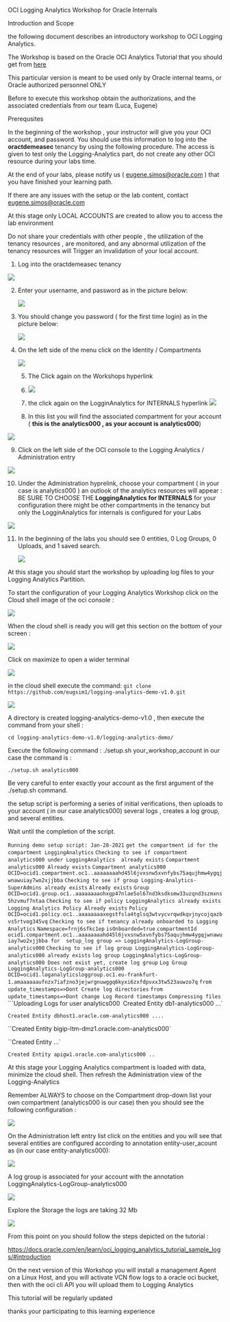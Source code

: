 OCI Logging Analytics Workshop for Oracle Internals



Introduction and Scope

the following document describes an introductory workshop to OCI Logging Analytics.

The Workshop is based on the Oracle OCI Analytics Tutorial that you should get from [here](https://docs-uat.us.oracle.com/en/learn/oci_logging_analytics_tutorial_sample_logs/#introduction) 

This particular version is meant to be used only by Oracle internal teams, or Oracle authorized personnel ONLY

Before to execute this workshop obtain the authorizations, and the associated credentials from our team (Luca, Eugene)

Prerequsites

In the beginning of the workshop , your instructor will give you your OCI account, and password.
You should use this information to log into the **oractdemeasec** tenancy  by using the following procedure.
The access is given to test only the Logging-Analytics part, do not create any other OCI resource during your labs time.

At the end of your labs, please notify us ( eugene.simos@oracle.com ) that you have finished your learning path.

If there are any issues with the setup or the lab content, contact eugene.simos@oracle.com



At this stage only LOCAL ACCOUNTS are created to allow you to access the lab environment 

Do not share your credentials with other people , the utilization of the tenancy resources , are monitored, and any abnormal utilization of the tenancy resources will Trigger an invalidation of your local account.



1. Log into the oractdemeasec tenancy

![](images/oci_loggin1.jpg)

2. Enter your username, and password as in the picture below:

   ![](images/oci_loggin2.jpg)

   

3. You should change you password ( for the first time login) as in the picture below:

   ![](images/oci_loggin3.jpg)

4. On the left side of the menu click on the Identity / Compartments
   

   ![](images/oci_loggin4.jpg)

   5. The Click again on the Workshops hyperlink
   6. ![](images/oci_loggin5.jpg)
   7.  the click again on the LogginAnalytics for INTERNALS  hyperlink
      ![](images/log_an_internals.jpg)
   
   
   
   8. In this list you will find the associated compartment for your account ( **this is the analytics000 , as your account is analytics000**)


![](images/oci_loggin7.jpg)

9. Click on the left side of the OCI console to the Logging Analytics  / Administration entry 

![](images/oci_loggin8.jpg)



10.  Under the Administration hyprelink, choose your compartment ( in your case is analytics000 )  an outlook of the analytics resources will appear :
     BE SURE TO CHOOSE THE **LoggingAnalytics for INTERNALS**  for your configuration there might be other compartments in the tenancy but only the LogginAnalytics for internals is configured for your Labs 

![](images/oci_loggin9.jpg)

11. In the beginning of the labs you should see 0 entities, 0 Log Groups, 0 Uploads, and 1 saved search.

     ![](images/oci_loggin10.jpg)


At this stage you should start the workshop by uploading log files to your Logging Analytics Partition.

To start the configuration of your Logging  Analytics Workshop click on the Cloud shell image of the oci console :

 

![](images/oci_loggin11.jpg)



When the cloud shell is ready you will get this section on the bottom of your screen :


![](images/oci_loggin12.jpg)




Click on maximize to open a wider terminal


![](images/oci_loggin13.jpg)


in the cloud shell execute the command:
`git clone https://github.com/eugsim1/logging-analytics-demo-v1.0.git`

![](images/oci_loggin14.jpg)


A directory is created logging-analytics-demo-v1.0 , then execute the command from your shell :

`cd logging-analytics-demo-v1.0/logging-analytics-demo/`

Execute the following command : ./setup.sh your_workshop_account in our case the command is :

`./setup.sh analytics000`

Be very careful to enter exactly your account as the first argument of the ./setup.sh command.

the setup script is performing a series of initial verifications, then uploads to your account ( in our case analytics000) several logs , creates a log group, and several entities.

Wait until the completion of the script.

`Running demo setup script: Jan-28-2021`
`get the compartment id for the compartment LoggingAnalytics`
`Checking to see if compartment analytics000 under LoggingAnalytics  already exists`
`Compartment  analytics000 Already exists`
`Compartment analytics000 OCID=ocid1.compartment.oc1..aaaaaaaahd45l6jvxsnw5xvnfybs75aqujhmw4ygqjwnawuiay7wo2xjjbba`
`Checking to see if group Logging-Analytics-SuperAdmins already exists`
  `Already exists`
  `Group OCID=ocid1.group.oc1..aaaaaaaaohxgp47nlae5ol67nd3ksdksmw33uzqnd3szmxns5hzvmuf7ntaa`
`Checking to see if policy LoggingAnalytics already exists`
 `Logging Analytics Policy Already exists`
  `Policy OCID=ocid1.policy.oc1..aaaaaaaaxegstfsla4tglsq3wtvycvrqwdkqvjnycojqazbvs5rtvog345vq`
`Checking to see if tenancy already onboarded to Logging Analytics`
  `Namespace=frnj6sfkc1ep`
  `isOnboarded=true`
`compartmentId  ocid1.compartment.oc1..aaaaaaaahd45l6jvxsnw5xvnfybs75aqujhmw4ygqjwnawuiay7wo2xjjbba for  setup_log group => LoggingAnalytics-LogGroup-analytics000`
`Checking to see if log group LoggingAnalytics-LogGroup-analytics000 already exists`
`log group LoggingAnalytics-LogGroup-analytics000 Does not exist yet, create log group`
`Log Group LoggingAnalytics-LogGroup-analytics000 OCID=ocid1.loganalyticsloggroup.oc1.eu-frankfurt-1.amaaaaaaufnzx7iafzno3jejwrgnuwggq6kyxi6zxfdpvxx3tw523auwzo7q`
`from update_timestamps=>Dont Create log directories`
`from update_timestamps=>Dont change Log Record timestamps`
`Compressing files`
```Uploading Logs for user analytics000`
  `Created Entity db1-analytics000 ...`

`Created Entity dbhost1.oracle.com-analytics000 ....`

  ``Created Entity bigip-ltm-dmz1.oracle.com-analytics000` 

  ``Created Entity ...`

  ``Created Entity apigw1.oracle.com-analytics000 ..``



At this stage your Logging Analytics compartment is loaded with data, minimize the cloud shell.
Then refresh the Administration view of the Logging-Analytics

Remember ALWAYS to choose on the Compartment drop-down list your own compartment (analytics000 is our case)
then you should see the following configuration :

![](images/oci_loggin15.jpg)


On the Administration left entry list click on the entities and you will see that several entities are configured according to annotation entity-user_acount as  (in our case entity-analytics000):

![](images/oci_loggin16.jpg)

A log group is associated for your account with the annotation LoggingAnalytics-LogGroup-analytics000

![](images/oci_loggin16.jpg)

Explore the Storage the logs are taking 32 Mb

![](images/oci_loggin17.jpg)



From this point on you should follow the steps depicted on the tutorial :

https://docs.oracle.com/en/learn/oci_logging_analytics_tutorial_sample_logs/#introduction



On the next version of this Workshop you will install a management Agent on a Linux Host, and you will activate VCN flow logs to a oracle oci bucket, then with the oci cli API you will upload them to Logging Analytics

This tutorial will be regularly updated 

thanks your participating to this learning experience

